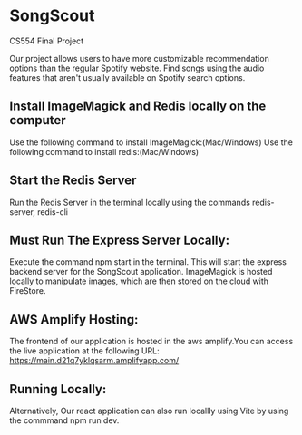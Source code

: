 # SongScout
CS554 Final Project

Our project allows users to have more customizable recommendation options than the regular Spotify website. Find songs using the audio features that aren't usually available on Spotify search options. 
## Install ImageMagick and Redis locally on the computer
Use the following command to install ImageMagick:(Mac/Windows)
Use the following command to install redis:(Mac/Windows)
## Start the Redis Server
Run the Redis Server in the terminal locally using the commands redis-server, redis-cli
## Must Run The Express Server Locally:
Execute the command npm start in the terminal. This will start the express backend server for the SongScout application. ImageMagick is hosted locally to manipulate images, which are then stored on the cloud with FireStore.
## AWS Amplify Hosting:
The frontend of our application is hosted in the aws amplify.You can access the live application at the following URL: https://main.d21q7yklqsarm.amplifyapp.com/
## Running Locally:
Alternatively, Our react application can also run locallly using Vite by using the commmand npm run dev. 